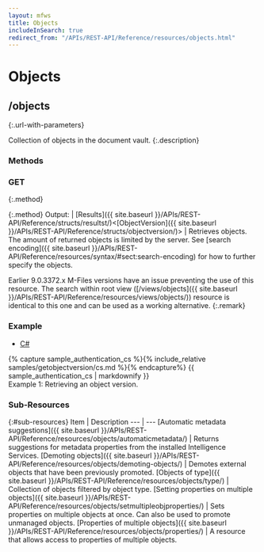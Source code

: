 ```yaml
---
layout: mfws
title: Objects
includeInSearch: true
redirect_from: "/APIs/REST-API/Reference/resources/objects.html"
---
```


# Objects

## /objects
{:.url-with-parameters}

Collection of objects in the document vault.
{:.description}

### Methods

### GET
{:.method}

{:.method}
Output: | [Results]({{ site.baseurl }}/APIs/REST-API/Reference/structs/resultst/)<[ObjectVersion]({{ site.baseurl }}/APIs/REST-API/Reference/structs/objectversion/)>
| Retrieves objects. The amount of returned objects is limited by the server. See [search encoding]({{ site.baseurl }}/APIs/REST-API/Reference/resources/syntax/#sect:search-encoding) for how to further specify the objects. 

Earlier 9.0.3372.x M-Files versions have an issue preventing the use of this resource.  The search within root view ([/views/objects]({{ site.baseurl }}/APIs/REST-API/Reference/resources/views/objects/)) resource is identical to this one and can be used as a working alternative.
{:.remark}

### Example

<div class="sample" id="example-1">
	<div class="sample-code">
		<ul>
			<li><a href="#example-1-code-cs">C#</a></li>
		</ul>
		<div id="example-1-code-cs">
			{% capture sample_authentication_cs %}{% include_relative samples/getobjectversion/cs.md %}{% endcapture%}
			{{ sample_authentication_cs | markdownify }}
		</div>
	</div>
	<div class="caption">
		<span class="caption-label">Example 1:</span>
		Retrieving an object version.
	</div>
</div>

### Sub-Resources

{:#sub-resources}
Item | Description
--- | ---
[Automatic metadata suggestions]({{ site.baseurl }}/APIs/REST-API/Reference/resources/objects/automaticmetadata/) | Returns suggestions for metadata properties from the installed Intelligence Services.
[Demoting objects]({{ site.baseurl }}/APIs/REST-API/Reference/resources/objects/demoting-objects/) | Demotes external objects that have been previously promoted.
[Objects of type]({{ site.baseurl }}/APIs/REST-API/Reference/resources/objects/type/) | Collection of objects filtered by object type. 
[Setting properties on multiple objects]({{ site.baseurl }}/APIs/REST-API/Reference/resources/objects/setmultipleobjproperties/) | Sets properties on multiple objects at once.  Can also be used to promote unmanaged objects.
[Properties of multiple objects]({{ site.baseurl }}/APIs/REST-API/Reference/resources/objects/properties/) | A resource that allows access to properties of multiple objects. 
